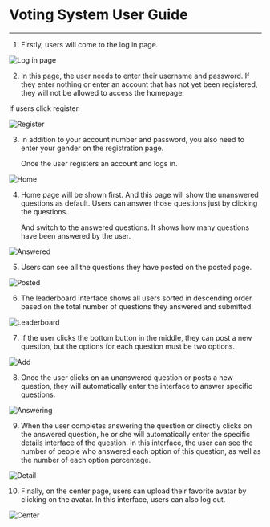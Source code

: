 # Voting System User Guide

---

1. Firstly, users will come to the log in page. 

![Log in page](https://telegraph-image-59y.pages.dev/file/52a4c2d38e390f5ec2b57.png)

2. In this page, the user needs to enter their username and password. If they enter nothing or enter an account that has not yet been registered, they will not be allowed to access the homepage.

  If users click register.

![Register](https://telegraph-image-59y.pages.dev/file/9976663c342bc028fe66d.png)

3. In addition to your account number and password, you also need to enter your gender on the registration page.

   Once the user registers an account and logs in.

![Home](https://telegraph-image-59y.pages.dev/file/4ae915529936b93d67af2.png)

4. Home page will be shown first. And this page will show the unanswered questions as default. Users can answer those questions just by clicking the questions. 

    And switch to the answered questions. It shows how many questions have been answered by the user.

![Answered](https://telegraph-image-59y.pages.dev/file/114f69b789df10da653d6.png)

5. Users can see all the questions they have posted on the posted page.

![Posted](https://telegraph-image-59y.pages.dev/file/952c8ad03df32310a4524.png)

6. The leaderboard interface shows all users sorted in descending order based on the total number of questions they answered and submitted.

![Leaderboard](https://telegraph-image-59y.pages.dev/file/390fe47d17d727d9fc159.png)

7. If the user clicks the bottom button in the middle, they can post a new question, but the options for each question must be two options.

![Add](https://telegraph-image-59y.pages.dev/file/d2f415ec3eed99547e5fc.png)

8. Once the user clicks on an unanswered question or posts a new question, they will automatically enter the interface to answer specific questions.

![Answering](https://telegraph-image-59y.pages.dev/file/5683c120ca9c84f0e6748.png)

9. When the user completes answering the question or directly clicks on the answered question, he or she will automatically enter the specific details interface of the question. In this interface, the user can see the number of people who answered each option of this question, as well as the number of each option percentage.

![Detail](https://telegraph-image-59y.pages.dev/file/06fd1204baca5935c9873.png)

10. Finally, on the center page, users can upload their favorite avatar by clicking on the avatar. In this interface, users can also log out.

![Center](https://telegraph-image-59y.pages.dev/file/959f876b2c134e1ce3251.png)

